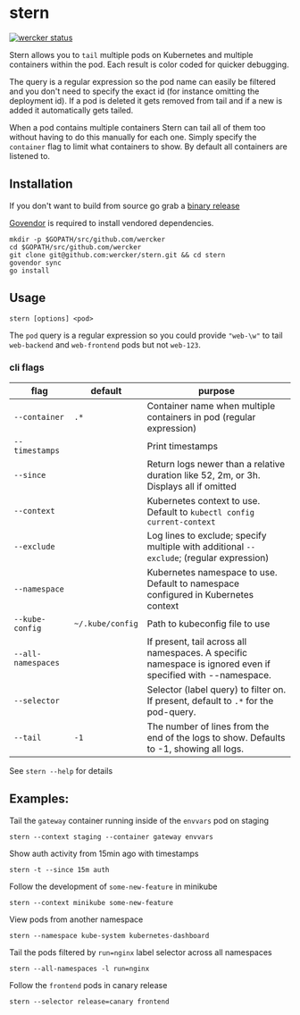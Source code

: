 # stern

[![wercker status](https://app.wercker.com/status/fb1ed340ffed75c22dc301c38ab0893c/s/master "wercker status")](https://app.wercker.com/project/byKey/fb1ed340ffed75c22dc301c38ab0893c)

Stern allows you to `tail` multiple pods on Kubernetes and multiple containers
within the pod. Each result is color coded for quicker debugging.

The query is a regular expression so the pod name can easily be filtered and
you don't need to specify the exact id (for instance omitting the deployment
id). If a pod is deleted it gets removed from tail and if a new is added it
automatically gets tailed.

When a pod contains multiple containers Stern can tail all of them too without
having to do this manually for each one. Simply specify the `container` flag to
limit what containers to show. By default all containers are listened to.

## Installation

If you don't want to build from source go grab a [binary release](https://github.com/wercker/stern/releases)

[Govendor](https://github.com/kardianos/govendor) is required to install vendored dependencies.

```
mkdir -p $GOPATH/src/github.com/wercker
cd $GOPATH/src/github.com/wercker
git clone git@github.com:wercker/stern.git && cd stern
govendor sync
go install
```

## Usage

```
stern [options] <pod>
```

The `pod` query is a regular expression so you could provide `"web-\w"` to tail
`web-backend` and `web-frontend` pods but not `web-123`.

### cli flags

| flag               | default          | purpose                                                                                                     |
|--------------------|------------------|-------------------------------------------------------------------------------------------------------------|
| `--container`      | `.*`             | Container name when multiple containers in pod (regular expression)                                         |
| `--timestamps`     |                  | Print timestamps                                                                                            |
| `--since`          |                  | Return logs newer than a relative duration like 52, 2m, or 3h. Displays all if omitted                      |
| `--context`        |                  | Kubernetes context to use. Default to `kubectl config current-context`                                      |
| `--exclude`        |                  | Log lines to exclude; specify multiple with additional `--exclude`; (regular expression)                    |
| `--namespace`      |                  | Kubernetes namespace to use. Default to namespace configured in Kubernetes context                          |
| `--kube-config`    | `~/.kube/config` | Path to kubeconfig file to use                                                                              |
| `--all-namespaces` |                  | If present, tail across all namespaces. A specific namespace is ignored even if specified with --namespace. |
| `--selector`       |                  | Selector (label query) to filter on. If present, default to `.*` for the pod-query.                         |
| `--tail`           | `-1`             | The number of lines from the end of the logs to show. Defaults to -1, showing all logs. |

See `stern --help` for details

## Examples:

Tail the `gateway` container running inside of the `envvars` pod on staging
```
stern --context staging --container gateway envvars
```

Show auth activity from 15min ago with timestamps
```
stern -t --since 15m auth
```

Follow the development of `some-new-feature` in minikube
```
stern --context minikube some-new-feature
```

View pods from another namespace
```
stern --namespace kube-system kubernetes-dashboard
```

Tail the pods filtered by `run=nginx` label selector across all namespaces
```
stern --all-namespaces -l run=nginx
```

Follow the `frontend` pods in canary release
```
stern --selector release=canary frontend
```
